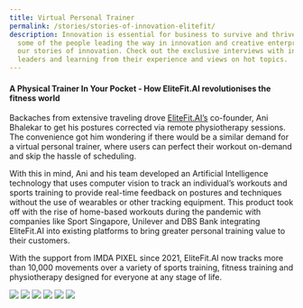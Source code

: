 ```yaml
---
title: Virtual Personal Trainer
permalink: /stories/stories-of-innovation-elitefit/
description: Innovation is essential for business to survive and thrive. Meet
  some of the people leading the way in innovation and creative enterprises with
  our stories of innovation. Check out the exclusive interviews with industry
  leaders and learning from their experience and views on hot topics.
---
```

#### A Physical Trainer In Your Pocket - How EliteFit.AI revolutionises the fitness world 

Backaches from extensive traveling drove [EliteFit.AI’s](https://elitefitforyou.com/home) co-founder, Ani Bhalekar to get his postures corrected via remote physiotherapy sessions. The convenience got him wondering if there would be a similar demand for a virtual personal trainer, where users can perfect their workout on-demand and skip the hassle of scheduling.

With this in mind, Ani and his team developed an Artificial Intelligence technology that uses computer vision to track an individual’s workouts and sports training to provide real-time feedback on postures and techniques without the use of wearables or other tracking equipment. This product took off with the rise of home-based workouts during the pandemic with companies like Sport Singapore, Unilever and DBS Bank integrating EliteFit.AI into existing platforms to bring greater personal training value to their customers.

With the support from IMDA PIXEL since 2021, EliteFit.AI now tracks more than 10,000 movements over a variety of sports training, fitness training and physiotherapy designed for everyone at any stage of life.

![](/images/Success%20stories/Stories%20of%20Innovation/EliteFit/EliteFit_1.jpg)
![](/images/Success%20stories/Stories%20of%20Innovation/EliteFit/EliteFit_2.jpg)
![](/images/Success%20stories/Stories%20of%20Innovation/EliteFit/EliteFit_3.jpg)
![](/images/Success%20stories/Stories%20of%20Innovation/EliteFit/EliteFit_4.jpg)
![](/images/Success%20stories/Stories%20of%20Innovation/EliteFit/EliteFit_5.jpg)
![](/images/Success%20stories/Stories%20of%20Innovation/EliteFit/EliteFit_6.jpg)